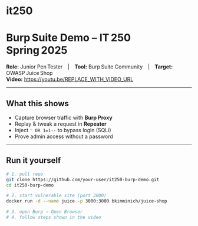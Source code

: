 # it250
# Burp Suite Demo – IT 250 Spring 2025

**Role:** Junior Pen Tester | **Tool:** Burp Suite Community | **Target:** OWASP Juice Shop  
**Video:** <https://youtu.be/REPLACE_WITH_VIDEO_URL>

---

## What this shows 
- Capture browser traffic with **Burp Proxy**  
- Replay & tweak a request in **Repeater**  
- Inject `' OR 1=1--` to bypass login (SQLi)  
- Prove admin access without a password  

---

## Run it yourself
```bash
# 1. pull repo
git clone https://github.com/your‑user/it250-burp-demo.git
cd it250-burp-demo

# 2. start vulnerable site (port 3000)
docker run -d --name juice -p 3000:3000 bkimminich/juice-shop

# 3. open Burp → Open Browser
# 4. follow steps shown in the video
